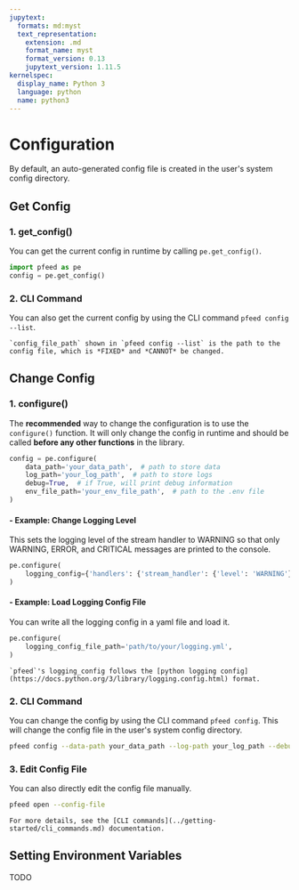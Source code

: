 ```yaml
---
jupytext:
  formats: md:myst
  text_representation:
    extension: .md
    format_name: myst
    format_version: 0.13
    jupytext_version: 1.11.5
kernelspec:
  display_name: Python 3
  language: python
  name: python3
---
```


# Configuration
By default, an auto-generated config file is created in the user's system config directory. 

## Get Config

### 1. get_config()
You can get the current config in runtime by calling `pe.get_config()`.
```python
import pfeed as pe
config = pe.get_config()
```

### 2. CLI Command
You can also get the current config by using the CLI command `pfeed config --list`.

```{note}
`config_file_path` shown in `pfeed config --list` is the path to the config file, which is *FIXED* and *CANNOT* be changed.
```

## Change Config
### 1. configure()
The **recommended** way to change the configuration is to use the `configure()` function. It will only change the config in runtime and should be called **before any other functions** in the library.
```python
config = pe.configure(
    data_path='your_data_path',  # path to store data
    log_path='your_log_path',  # path to store logs
    debug=True,  # if True, will print debug information
    env_file_path='your_env_file_path',  # path to the .env file
)
```

#### - Example: Change Logging Level
This sets the logging level of the stream handler to WARNING
so that only WARNING, ERROR, and CRITICAL messages are printed to the console.
```python
pe.configure(
    logging_config={'handlers': {'stream_handler': {'level': 'WARNING'}}},
)
```

#### - Example: Load Logging Config File
You can write all the logging config in a yaml file and load it.
```python
pe.configure(
    logging_config_file_path='path/to/your/logging.yml',
)
```

```{tip}
`pfeed`'s logging_config follows the [python logging config](https://docs.python.org/3/library/logging.config.html) format. 
```

### 2. CLI Command
You can change the config by using the CLI command `pfeed config`.
This will change the config file in the user's system config directory.
```bash
pfeed config --data-path your_data_path --log-path your_log_path --debug True --env-file-path your_env_file_path
```

### 3. Edit Config File
You can also directly edit the config file manually.
```bash
pfeed open --config-file
```

```{seealso}
For more details, see the [CLI commands](../getting-started/cli_commands.md) documentation.
```

## Setting Environment Variables
TODO

